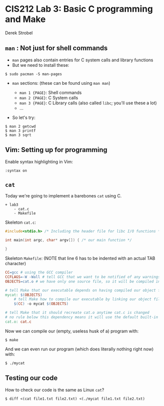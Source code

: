 # CIS212 Lab 3: Basic C programming and Make
Derek Strobel

## `man` : Not just for shell commands

* `man` pages also contain entries for C system calls and library functions
* But we need to install these:
```
$ sudo pacman -S man-pages
```

* `man` sections: (these can be found using `man man`)
    * `man 1 {PAGE}`: Shell commands
    * `man 2 {PAGE}`: C System calls
    * `man 3 {PAGE}`: C Library calls (also called `libc`; you'll use these a lot)
    * ...

* So let's try:
```
$ man 2 getcwd
$ man 3 printf
$ man 3 sqrt
```

## Vim: Setting up for programming
Enable syntax highlighting in Vim:
```
:syntax on
```

## `cat`
Today we're going to implement a barebones `cat` using C. 
```
+ lab3
    - cat.c
    - Makefile
```

Skeleton `cat.c`:
```C
#include<stdio.h> /* Including the header file for libc I/O functions */

int main(int argc, char* argv[]) { /* our main function */

}
```

Skeleton `Makefile`: (NOTE that line 6 has to be indented with an actual TAB character)
```Makefile
CC=gcc # using the GCC compiler
CCFLAGS=-W -Wall # tell GCC that we want to be notified of any warnings in our code
OBJECTS=cat.o # we have only one source file, so it will be compiled into just one object file

# tell Make that our executable depends on having compiled our object file
mycat: $(OBJECTS)
    # tell Make how to compile our executable by linking our object files (there's only one to link in this case, cat.o)
    $(CC) -o mycat $(OBJECTS)

# tell Make that it should recreate cat.o anytime cat.c is changed
# no rule below this dependency means it will use the default built-in rule (which sees that cat.c is a C file and thus uses the C compiler)
cat.o: cat.c
```

Now we can compile our (empty, useless husk of a) program with:
```
$ make
```

And we can even run our program (which does literally nothing right now) with:
```
$ ./mycat
```

## Testing our code
How to check our code is the same as Linux `cat`?
```
$ diff <(cat file1.txt file2.txt) <(./mycat file1.txt file2.txt)
```